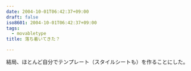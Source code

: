 ```yaml
---
date: 2004-10-01T06:42:37+09:00
draft: false
iso8601: 2004-10-01T06:42:37+09:00
tags:
  - movabletype
title: 落ち着いてきた？

---
```


<div class="entry-body">
  <p>結局、ほとんど自分でテンプレート（スタイルシートも）を作ることにした。</p>
</div>
